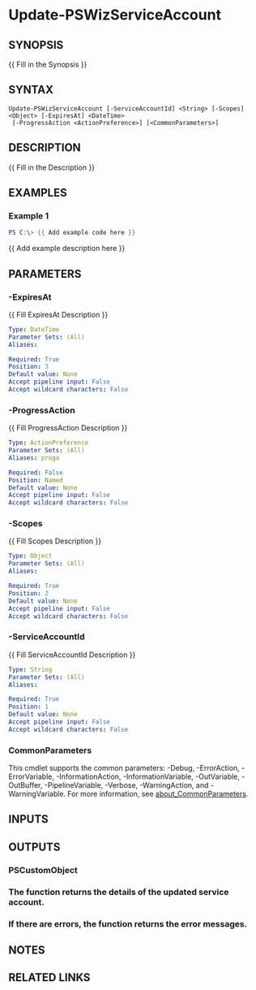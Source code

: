 ﻿---
external help file: PowerShell.Wiz.Utility-help.xml
Module Name: PowerShell.Wiz.Utility
online version:
schema: 2.0.0
---

# Update-PSWizServiceAccount

## SYNOPSIS
{{ Fill in the Synopsis }}

## SYNTAX

```
Update-PSWizServiceAccount [-ServiceAccountId] <String> [-Scopes] <Object> [-ExpiresAt] <DateTime>
 [-ProgressAction <ActionPreference>] [<CommonParameters>]
```

## DESCRIPTION
{{ Fill in the Description }}

## EXAMPLES

### Example 1
```powershell
PS C:\> {{ Add example code here }}
```

{{ Add example description here }}

## PARAMETERS

### -ExpiresAt
{{ Fill ExpiresAt Description }}

```yaml
Type: DateTime
Parameter Sets: (All)
Aliases:

Required: True
Position: 3
Default value: None
Accept pipeline input: False
Accept wildcard characters: False
```

### -ProgressAction
{{ Fill ProgressAction Description }}

```yaml
Type: ActionPreference
Parameter Sets: (All)
Aliases: proga

Required: False
Position: Named
Default value: None
Accept pipeline input: False
Accept wildcard characters: False
```

### -Scopes
{{ Fill Scopes Description }}

```yaml
Type: Object
Parameter Sets: (All)
Aliases:

Required: True
Position: 2
Default value: None
Accept pipeline input: False
Accept wildcard characters: False
```

### -ServiceAccountId
{{ Fill ServiceAccountId Description }}

```yaml
Type: String
Parameter Sets: (All)
Aliases:

Required: True
Position: 1
Default value: None
Accept pipeline input: False
Accept wildcard characters: False
```

### CommonParameters
This cmdlet supports the common parameters: -Debug, -ErrorAction, -ErrorVariable, -InformationAction, -InformationVariable, -OutVariable, -OutBuffer, -PipelineVariable, -Verbose, -WarningAction, and -WarningVariable. For more information, see [about_CommonParameters](http://go.microsoft.com/fwlink/?LinkID=113216).

## INPUTS

## OUTPUTS

### PSCustomObject
###     The function returns the details of the updated service account.
###     If there are errors, the function returns the error messages.
## NOTES

## RELATED LINKS
